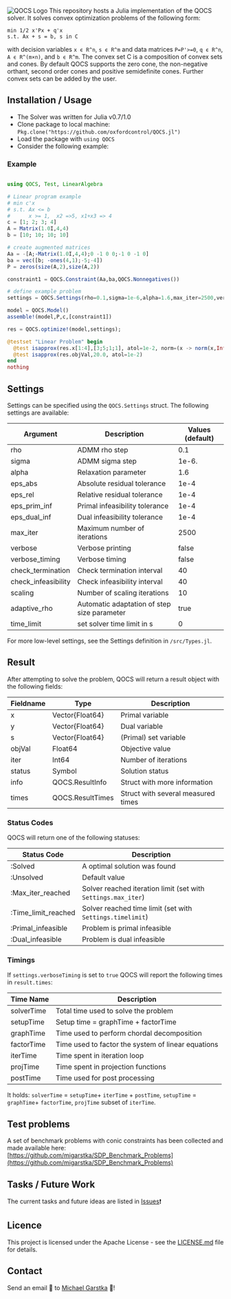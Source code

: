 ![QOCS Logo](https://github.com/migarstka/QOCS_assets/blob/master/QOCS_logo.png)
This repository hosts a Julia implementation of the QOCS solver. It solves convex optimization problems of the following form:
```
min 1/2 x'Px + q'x
s.t. Ax + s = b, s in C
```
with decision variables `x ϵ R^n`, `s ϵ R^m` and data matrices `P=P'>=0`, `q ϵ R^n`, `A ϵ R^(m×n)`, and `b ϵ R^m`. The convex set C is a composition of convex sets and cones. By default QOCS supports the zero cone, the non-negative orthant, second order cones and positive semidefinite cones. Further convex sets can be added by the user.

## Installation / Usage
- The Solver was written for Julia v0.7/1.0
- Clone package to local machine: `Pkg.clone("https://github.com/oxfordcontrol/QOCS.jl")`
- Load the package with `using QOCS`
- Consider the following example:

### Example
```julia

using QOCS, Test, LinearAlgebra

# Linear program example
# min c'x
# s.t. Ax <= b
#      x >= 1,  x2 =>5, x1+x3 => 4
c = [1; 2; 3; 4]
A = Matrix(1.0I,4,4)
b = [10; 10; 10; 10]

# create augmented matrices
Aa = -[A;-Matrix(1.0I,4,4);0 -1 0 0;-1 0 -1 0]
ba = vec([b; -ones(4,1);-5;-4])
P = zeros(size(A,2),size(A,2))

constraint1 = QOCS.Constraint(Aa,ba,QOCS.Nonnegatives())

# define example problem
settings = QOCS.Settings(rho=0.1,sigma=1e-6,alpha=1.6,max_iter=2500,verbose=true,check_termination=1,eps_abs = 1e-6, eps_rel = 1e-6)

model = QOCS.Model()
assemble!(model,P,c,[constraint1])

res = QOCS.optimize!(model,settings);

@testset "Linear Problem" begin
  @test isapprox(res.x[1:4],[3;5;1;1], atol=1e-2, norm=(x -> norm(x,Inf)))
  @test isapprox(res.objVal,20.0, atol=1e-2)
end
nothing
```


## Settings
Settings can be specified using the `QOCS.Settings` struct. The following settings are available:

Argument | Description | Values (default)
--- | --- | ---
rho | ADMM rho step | 0.1
sigma | ADMM sigma step | 1e-6.
alpha | Relaxation parameter | 1.6
eps_abs | Absolute residual tolerance | 1e-4
eps_rel | Relative residual tolerance | 1e-4
eps_prim_inf | Primal infeasibility tolerance | 1e-4
eps_dual_inf | Dual infeasibility tolerance | 1e-4
max_iter | Maximum number of iterations | 2500
verbose | Verbose printing | false
verbose_timing | Verbose timing | false
check_termination | Check termination interval | 40
check_infeasibility | Check infeasibility interval | 40
scaling | Number of scaling iterations | 10
adaptive_rho | Automatic adaptation of step size parameter | true
time_limit | set solver time limit in s | 0

For more low-level settings, see the Settings definition in `/src/Types.jl`.

## Result
After attempting to solve the problem, QOCS will return a result object with the following fields:

Fieldname | Type | Description
---  | --- | ---
x | Vector{Float64}| Primal variable
y | Vector{Float64}| Dual variable
s | Vector{Float64}| (Primal) set variable
objVal | Float64 | Objective value
iter | Int64 | Number of iterations
status | Symbol | Solution status
info | QOCS.ResultInfo | Struct with more information
times | QOCS.ResultTimes | Struct with several measured times

### Status Codes
QOCS will return one of the following statuses:

Status Code  | Description
---  | ---
:Solved | A optimal solution was found
:Unsolved | Default value
:Max_iter_reached | Solver reached iteration limit (set with `Settings.max_iter`)
:Time_limit_reached | Solver reached time limit (set with `Settings.timelimit`)
:Primal_infeasible | Problem is primal infeasible
:Dual_infeasible | Problem is dual infeasible


### Timings
If `settings.verboseTiming` is set to `true` QOCS will report the following times in `result.times`:

Time Name  | Description
---  | ---
solverTime | Total time used to solve the problem
setupTime | Setup time = graphTime + factorTime
graphTime | Time used to perform chordal decomposition
factorTime | Time used to factor the system of linear equations
iterTime | Time spent in iteration loop
projTime | Time spent in projection functions
postTime | Time used for post processing

It holds:
`solverTime` = `setupTime`+ `iterTime` + `postTime`,
`setupTime` = `graphTime`+ `factorTime`,
`projTime` subset of `iterTime`.


## Test problems
A set of benchmark problems with conic constraints has been collected and made available here:
[https://github.com/migarstka/SDP_Benchmark_Problems](https://github.com/migarstka/SDP_Benchmark_Problems)

## Tasks / Future Work
The current tasks and future ideas are listed in [Issues](https://github.com/oxfordcontrol/ossdp/issues):exclamation:

## Licence
This project is licensed under the Apache License - see the [LICENSE.md](LICENSE.md) file for details.

## Contact
Send an email :email: to [Michael Garstka](mailto:michael.garstka@eng.ox.ac.uk) :rocket:!
